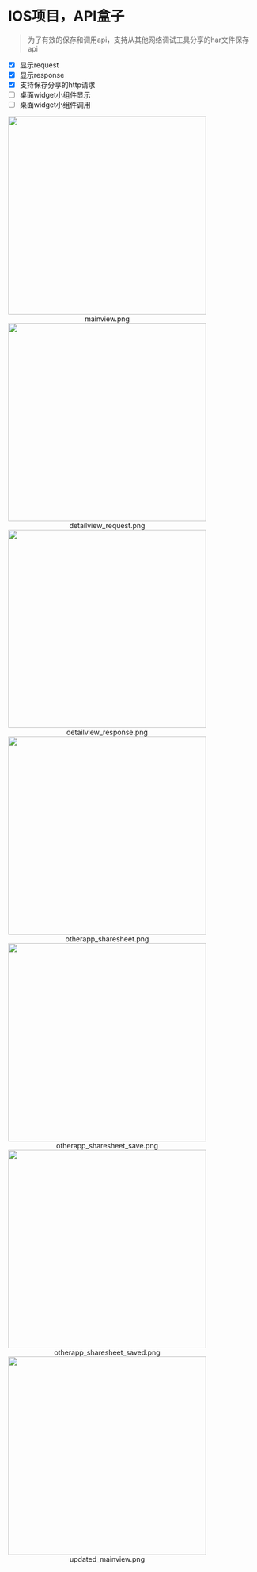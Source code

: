 # IOS项目，API盒子
> 为了有效的保存和调用api，支持从其他网络调试工具分享的har文件保存api

- [x] 显示request
- [x] 显示response
- [x] 支持保存分享的http请求
- [ ] 桌面widget小组件显示
- [ ] 桌面widget小组件调用

<div style="display: inline-block; text-align: center; margin-right: 10px;">
  <img src="assets/mainview.png" width="400" />
  <br>
  <span>mainview.png</span>
</div>
<div style="display: inline-block; text-align: center; margin-right: 10px;">
  <img src="assets/detailview_request.png" width="400" />
  <br>
  <span>detailview_request.png</span>
</div>
<div style="display: inline-block; text-align: center; margin-right: 10px;">
  <img src="assets/detailview_response.png" width="400" />
  <br>
  <span>detailview_response.png</span>
</div>
<div style="display: inline-block; text-align: center; margin-right: 10px;">
  <img src="assets/otherapp_sharesheet.png" width="400" />
  <br>
  <span>otherapp_sharesheet.png</span>
</div>
<div style="display: inline-block; text-align: center; margin-right: 10px;">
  <img src="assets/otherapp_sharesheet_save.png" width="400" />
  <br>
  <span>otherapp_sharesheet_save.png</span>
</div>
<div style="display: inline-block; text-align: center; margin-right: 10px;">
  <img src="assets/otherapp_sharesheet_saved.png" width="400" />
  <br>
  <span>otherapp_sharesheet_saved.png</span>
</div>
<div style="display: inline-block; text-align: center;">
  <img src="assets/updated_mainview.png" width="400" />
  <br>
  <span>updated_mainview.png</span>
</div>